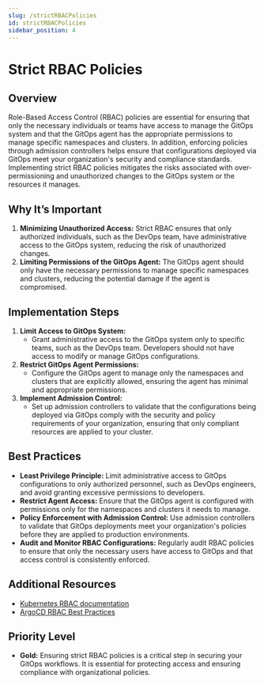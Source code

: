 ```yaml
---
slug: /strictRBACPolicies
id: strictRBACPolicies
sidebar_position: 4
---
```


# Strict RBAC Policies

## Overview

Role-Based Access Control (RBAC) policies are essential for ensuring that only the necessary individuals or teams have access to manage the GitOps system and that the GitOps agent has the appropriate permissions to manage specific namespaces and clusters. In addition, enforcing policies through admission controllers helps ensure that configurations deployed via GitOps meet your organization's security and compliance standards. Implementing strict RBAC policies mitigates the risks associated with over-permissioning and unauthorized changes to the GitOps system or the resources it manages.

## Why It’s Important

1. **Minimizing Unauthorized Access:** Strict RBAC ensures that only authorized individuals, such as the DevOps team, have administrative access to the GitOps system, reducing the risk of unauthorized changes.
2. **Limiting Permissions of the GitOps Agent:** The GitOps agent should only have the necessary permissions to manage specific namespaces and clusters, reducing the potential damage if the agent is compromised.

## Implementation Steps

1. **Limit Access to GitOps System:**
   - Grant administrative access to the GitOps system only to specific teams, such as the DevOps team. Developers should not have access to modify or manage GitOps configurations.
2. **Restrict GitOps Agent Permissions:**
   - Configure the GitOps agent to manage only the namespaces and clusters that are explicitly allowed, ensuring the agent has minimal and appropriate permissions.
3. **Implement Admission Control:**
   - Set up admission controllers to validate that the configurations being deployed via GitOps comply with the security and policy requirements of your organization, ensuring that only compliant resources are applied to your cluster.

## Best Practices

- **Least Privilege Principle:** Limit administrative access to GitOps configurations to only authorized personnel, such as DevOps engineers, and avoid granting excessive permissions to developers.
- **Restrict Agent Access:** Ensure that the GitOps agent is configured with permissions only for the namespaces and clusters it needs to manage.
- **Policy Enforcement with Admission Control:** Use admission controllers to validate that GitOps deployments meet your organization's policies before they are applied to production environments.
- **Audit and Monitor RBAC Configurations:** Regularly audit RBAC policies to ensure that only the necessary users have access to GitOps and that access control is consistently enforced.

## Additional Resources

- [Kubernetes RBAC documentation](https://kubernetes.io/docs/reference/access-authn-authz/rbac/)
- [ArgoCD RBAC Best Practices](https://argo-cd.readthedocs.io/en/stable/operator-manual/rbac/)

## Priority Level

- **Gold:** Ensuring strict RBAC policies is a critical step in securing your GitOps workflows. It is essential for protecting access and ensuring compliance with organizational policies.